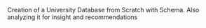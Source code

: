 Creation of a University Database from Scratch with Schema. Also analyzing it for insight and recommendations
